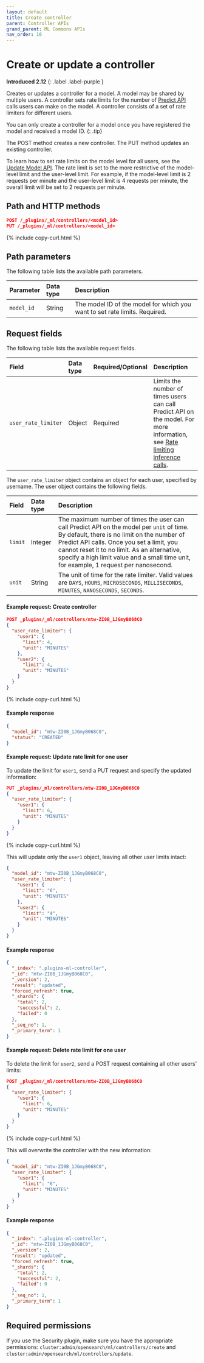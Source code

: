 ```yaml
---
layout: default
title: Create controller
parent: Controller APIs
grand_parent: ML Commons APIs
nav_order: 10
---
```


# Create or update a controller
**Introduced 2.12**
{: .label .label-purple }

Creates or updates a controller for a model. A model may be shared by multiple users. A controller sets rate limits for the number of [Predict API]({{site.url}}{{site.baseurl}}/ml-commons-plugin/api/train-predict/predict/) calls users can make on the model. A controller consists of a set of rate limiters for different users.  

You can only create a controller for a model once you have registered the model and received a model ID.
{: .tip}

The POST method creates a new controller. The PUT method updates an existing controller. 

To learn how to set rate limits on the model level for all users, see the [Update Model API]({{site.url}}{{site.baseurl}}/ml-commons-plugin/api/model-apis/update-model/). The rate limit is set to the more restrictive of the model-level limit and the user-level limit. For example, if the model-level limit is 2 requests per minute and the user-level limit is 4 requests per minute, the overall limit will be set to 2 requests per minute.

## Path and HTTP methods

```json
POST /_plugins/_ml/controllers/<model_id>
PUT /_plugins/_ml/controllers/<model_id>
```
{% include copy-curl.html %}

## Path parameters

The following table lists the available path parameters.

Parameter | Data type | Description
:--- | :--- | :---
`model_id` | String | The model ID of the model for which you want to set rate limits. Required.

## Request fields

The following table lists the available request fields.

Field | Data type | Required/Optional | Description
:---  | :--- | :--- | :---
`user_rate_limiter`| Object | Required | Limits the number of times users can call Predict API on the model. For more information, see [Rate limiting inference calls]({{site.url}}{{site.baseurl}}/ml-commons-plugin/integrating-ml-models/#rate-limiting-inference-calls).

The `user_rate_limiter` object contains an object for each user, specified by username. The user object contains the following fields.

Field | Data type | Description
:---  | :--- | :--- 
`limit` | Integer | The maximum number of times the user can call Predict API on the model per `unit` of time. By default, there is no limit on the number of Predict API calls. Once you set a limit, you cannot reset it to no limit. As an alternative, specify a high limit value and a small time unit, for example, 1 request per nanosecond.
`unit` | String | The unit of time for the rate limiter. Valid values are `DAYS`, `HOURS`, `MICROSECONDS`, `MILLISECONDS`, `MINUTES`, `NANOSECONDS`, `SECONDS`.


#### Example request: Create controller

```json
POST _plugins/_ml/controllers/mtw-ZI0B_1JGmyB068C0
{
  "user_rate_limiter": {
    "user1": {
      "limit": 4,
      "unit": "MINUTES"
    },
    "user2": {
      "limit": 4,
      "unit": "MINUTES"
    }
  }
}
```
{% include copy-curl.html %}

#### Example response

```json
{
  "model_id": "mtw-ZI0B_1JGmyB068C0",
  "status": "CREATED"
}
```

#### Example request: Update rate limit for one user

To update the limit for `user1`, send a PUT request and specify the updated information:

```json
PUT _plugins/_ml/controllers/mtw-ZI0B_1JGmyB068C0
{
  "user_rate_limiter": {
    "user1": {
      "limit": 6,
      "unit": "MINUTES"
    }
  }
}
```
{% include copy-curl.html %}

This will update only the `user1` object, leaving all other user limits intact:

```json
{
  "model_id": "mtw-ZI0B_1JGmyB068C0",
  "user_rate_limiter": {
    "user1": {
      "limit": "6",
      "unit": "MINUTES"
    },
    "user2": {
      "limit": "4",
      "unit": "MINUTES"
    }
  }
}
```

#### Example response

```json
{
  "_index": ".plugins-ml-controller",
  "_id": "mtw-ZI0B_1JGmyB068C0",
  "_version": 2,
  "result": "updated",
  "forced_refresh": true,
  "_shards": {
    "total": 2,
    "successful": 2,
    "failed": 0
  },
  "_seq_no": 1,
  "_primary_term": 1
}
```

#### Example request: Delete rate limit for one user

To delete the limit for `user2`, send a POST request containing all other users' limits: 

```json
POST _plugins/_ml/controllers/mtw-ZI0B_1JGmyB068C0
{
  "user_rate_limiter": {
    "user1": {
      "limit": 6,
      "unit": "MINUTES"
    }
  }
}
```
{% include copy-curl.html %}

This will overwrite the controller with the new information:

```json
{
  "model_id": "mtw-ZI0B_1JGmyB068C0",
  "user_rate_limiter": {
    "user1": {
      "limit": "6",
      "unit": "MINUTES"
    }
  }
}
```

#### Example response

```json
{
  "_index": ".plugins-ml-controller",
  "_id": "mtw-ZI0B_1JGmyB068C0",
  "_version": 2,
  "result": "updated",
  "forced_refresh": true,
  "_shards": {
    "total": 2,
    "successful": 2,
    "failed": 0
  },
  "_seq_no": 1,
  "_primary_term": 1
}
```

## Required permissions

If you use the Security plugin, make sure you have the appropriate permissions: `cluster:admin/opensearch/ml/controllers/create` and `cluster:admin/opensearch/ml/controllers/update`.
